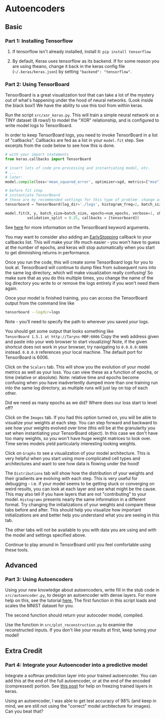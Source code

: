 # Autoencoders

## Basic

### Part 1: Installing Tensorflow
1)  If tensorflow isn't already installed, install it: `pip install tensorflow`

2)  By default, Keras uses tensorflow as its backend.  If for some reason you are using theano, change it back in the keras config file (`~/.keras/keras.json`) by setting `"backend": "tensorflow"`.

### Part 2: Using TensorBoard
TensorBoard is a great visualization tool that can take a lot of the mystery out of what's happening under the hood of neural networks. (Look inside the black box!) We have the ability to use this tool from within keras.

Run the script `src/xor_keras.py`. This will train a simple neural network on a TINY dataset (8 rows!) to model the "XOR" relationship, and is configured to write model logs to TensorBoard.

In order to keep TensorBoard logs, you need to invoke TensorBoard in a list of "callbacks". Callbacks are fed as a list in your `model.fit` step. See excerpts from the code below to see how this is done.

```python
# with your import statements
from keras.callbacks import TensorBoard

# insert lots of code pre-processing and instantiating model, etc.
# ...
# later:
model.compile(loss='mean_squared_error', optimizer=sgd, metrics=["mse"])

# before fit step
# instantiate TensorBoard
# these are my recommended settings for this type of problem- change as necessary
tensorboard = TensorBoard(log_dir='./logs', histogram_freq=2, batch_size=batch_size, write_graph=True, write_grads=True, write_images=True)

model.fit(X, y, batch_size=batch_size, epochs=num_epochs, verbose=1, shuffle=True,
          validation_split = 0.25, callbacks = [tensorboard])
```

See [here](https://keras.io/callbacks/#tensorboard) for more information on the TensorBoard keyword arguments.

You may want to consider also adding an [EarlyStopping](https://keras.io/callbacks/#earlystopping) callback to your callbacks list. This will make your life much easier - you won't have to guess at the number of epochs, and keras will stop automatically when you start to get diminishing returns in performance.

Once you run the code, this will create some TensorBoard logs for you to look at. TensorBoard will continue to dump files from subsequent runs into the same log directory, which will make visualization really confusing! So make sure that as you do this multiple times, you change the name of the log directory you write to or remove the logs entirely if you won't need them again.

Once your model is finished training, you can access the TensorBoard output from the command line like
```bash
tensorboard --logdir=logs
```
Note - you’ll need to specify the path to wherever you saved *your* logs.

You should get some output that looks something like
<br>```TensorBoard 1.5.1 at http://Taryns-MBP:6006```
Copy the web address given and paste into your web browser to start visualizing!
Note, if the given shortcut does not work in your browser, try navigating to `0.0.0.0:6006` instead. `0.0.0.0` references your local machine. The default port for TensorBoard is 6006.

Click on the `Scalars` tab. This will show you the evolution of your model metrics as well as your loss. You can view these as a function of epochs, or time (relative or absolute). Note: relative time and epochs become confusing when you have inadvertently dumped more than one training run into the same log directory, as multiple runs will just lay on top of each other.

Did we need as many epochs as we did? Where does our loss start to level off?

Click on the `Images` tab. If you had this option turned on, you will be able to visualize your weights at each step. You can step forward and backward to see how your weights evolved over time (this will be at the granularity you set when instantiating your TensorBoard object). In this case we don't have too many weights, so you won't have huge weight matrices to look over. Time series models yield particularly interesting looking weights.

Click on `Graphs` to see a visualization of your model architecture. This is very helpful when you start using more complicated cell types and architectures and want to see how data is flowing under the hood!

The `Distributions` tab will show how the distribution of your weights and their gradients are evolving with each step. This is very useful for debugging - i.e. if your model seems to be getting stuck or converging on weird results, you can look at each layer and see what might be the cause. This may also tell if you have layers that are not "contributing" to your model. `Histograms` presents nearly the same information in a different format. Try changing the initializations of your weights and compare these tabs before and after. This should help you visualize how important initializations are and better help you understand what you are seeing in this tab.

The other tabs will not be available to you with data you are using and with the model and settings specified above.

Continue to play around in TensorBoard until you feel comfortable using these tools.

## Advanced
### Part 3: Using Autoencoders
Using your new knowledge about autoencoders, write fill in the stub code in `src/autoencoder.py`, to design an autoencoder with dense layers. For more help on this, see the tutorial [here.](https://blog.keras.io/building-autoencoders-in-keras.html)
The first function in this script loads and scales the MNIST dataset for you.

The second function should return your autocoder model, compiled.

Use the function in `src/plot_reconstruction.py` to examine the reconstructed inputs. If you don't like your results at first, keep tuning your model!

## Extra Credit
### Part 4: Integrate your Autoencoder into a predictive model
Integrate a softmax prediction layer into your trained autoencoder. You can add this at the end of the full autoencoder, or at the end of the encoded (compressed) portion. See [this post](https://keras.io/getting-started/faq/#how-can-i-use-pre-trained-models-in-keras) for help on freezing trained layers in keras.

Using an autoencoder, I was able to get test accuracy of 98% (and keep in mind, we are still not using the "correct" model architecture for images). Can you beat that?
